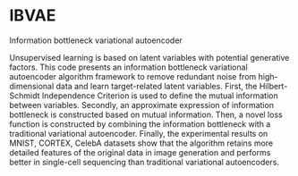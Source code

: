 # IBVAE
Information bottleneck variational autoencoder

Unsupervised learning is based on latent variables with potential generative factors. This code presents an information bottleneck variational autoencoder algorithm framework to remove redundant noise from high-dimensional data and learn target-related latent variables. First, the Hilbert-Schmidt Independence Criterion is used to define the mutual information between variables. Secondly, an approximate expression of information bottleneck is constructed based on mutual information. Then, a novel loss function is constructed by combining the information bottleneck with a traditional variational autoencoder. Finally, the experimental results on MNIST, CORTEX, CelebA datasets show that the algorithm retains more detailed features of the original data in image generation and performs better in single-cell sequencing than traditional variational autoencoders.
